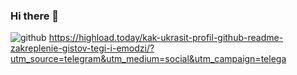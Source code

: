### Hi there 👋
![github](https://img.shields.io/badge/GitHub-8B0000?style=for-the-badge&logo=GitHub&logoColor=white)
https://highload.today/kak-ukrasit-profil-github-readme-zakreplenie-gistov-tegi-i-emodzi/?utm_source=telegram&utm_medium=social&utm_campaign=telega
